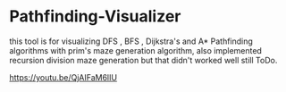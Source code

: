 # Pathfinding-Visualizer
this tool is for visualizing DFS , BFS , Dijkstra's and A* Pathfinding algorithms with prim's maze generation algorithm, 
also implemented recursion division maze generation but that didn't worked well still ToDo.

https://youtu.be/QjAIFaM6lIU
